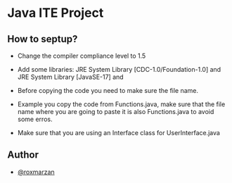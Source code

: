 # Java ITE Project
## How to septup?

- Change the compiler compliance level to 1.5

- Add some libraries: JRE System Library [CDC-1.0/Foundation-1.0] and JRE System Library [JavaSE-17] and 

- Before copying the code you need to make sure the file name.

- Example you copy the code from Functions.java, make sure that the file name where you are going to paste it is also Functions.java to avoid some erros.

- Make sure that you are using an Interface class for UserInterface.java
## Author

- [@roxmarzan](https://github.com/dev-140)